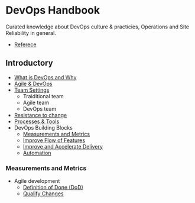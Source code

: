 # DevOps Handbook

Curated knowledge about DevOps culture & practicies, Operations and Site Reliability in general.

* [Referece](https://github.com/herrera-ignacio/oopnotes#devops)

## Introductory

* [What is DevOps and Why](./intro/devops.md)
* [Agile & DevOps](./intro/agile.md)
* [Team Settings](./intro/team-settings.md)
	* Traiditional team
	* Agile team
	* DevOps team
* [Resistance to change](./intro/resistance.md)
* [Processes & Tools](./intro/processes-tools.md)
* DevOps Building Blocks
	* [Measurements and Metrics](./intro/blocks/metrics.md)
	* [Improve Flow of Features](./intro/blocks/improve-flow.md)
	* [Improve and Accelerate Delivery](./intro/blocks/improve-delivery.md)
	* [Automation](./intro/blocks/automation.md)

### Measurements and Metrics

* Agile development
	* [Definition of Done (DoD)](./metrics/agile/dod.md)
	* [Qualify Changes](./metrics/agile/qualify-change.md)